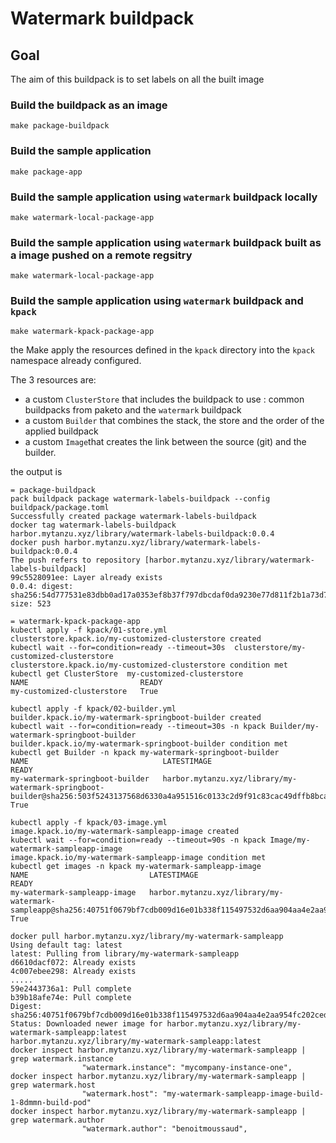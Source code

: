 # Watermark buildpack

## Goal

The aim of this buildpack is to set labels on all the built image

### Build the buildpack as an image  

````
make package-buildpack
````

### Build the sample application 

````
make package-app
````

### Build the sample application using `watermark` buildpack locally

````
make watermark-local-package-app
````

###  Build the sample application using `watermark` buildpack built as a image pushed on a remote regsitry

````
make watermark-local-package-app
````

### Build the sample application using `watermark` buildpack and `kpack` 

````
make watermark-kpack-package-app
````

the Make apply the resources defined in the `kpack` directory into the `kpack` namespace already configured.

The 3 resources are:

* a custom `ClusterStore` that includes the buildpack to use : common buildpacks from paketo and the `watermark` buildpack
* a custom `Builder` that combines the stack, the store and the order of the applied buildpack
* a custom `Image`that creates the link between the source (git) and the builder.

the output is 

````
= package-buildpack
pack buildpack package watermark-labels-buildpack --config buildpack/package.toml
Successfully created package watermark-labels-buildpack
docker tag watermark-labels-buildpack  harbor.mytanzu.xyz/library/watermark-labels-buildpack:0.0.4
docker push harbor.mytanzu.xyz/library/watermark-labels-buildpack:0.0.4
The push refers to repository [harbor.mytanzu.xyz/library/watermark-labels-buildpack]
99c5528091ee: Layer already exists
0.0.4: digest: sha256:54d777531e83dbb0ad17a0353ef8b37f797dbcdaf0da9230e77d811f2b1a73d7 size: 523

= watermark-kpack-package-app
kubectl apply -f kpack/01-store.yml
clusterstore.kpack.io/my-customized-clusterstore created
kubectl wait --for=condition=ready --timeout=30s  clusterstore/my-customized-clusterstore
clusterstore.kpack.io/my-customized-clusterstore condition met
kubectl get ClusterStore  my-customized-clusterstore
NAME                         READY
my-customized-clusterstore   True

kubectl apply -f kpack/02-builder.yml
builder.kpack.io/my-watermark-springboot-builder created
kubectl wait --for=condition=ready --timeout=30s -n kpack Builder/my-watermark-springboot-builder
builder.kpack.io/my-watermark-springboot-builder condition met
kubectl get Builder -n kpack my-watermark-springboot-builder
NAME                              LATESTIMAGE                                                                                                                          READY
my-watermark-springboot-builder   harbor.mytanzu.xyz/library/my-watermark-springboot-builder@sha256:503f5243137568d6330a4a951516c0133c2d9f91c83cac49dffb8bca6d545847   True

kubectl apply -f kpack/03-image.yml
image.kpack.io/my-watermark-sampleapp-image created
kubectl wait --for=condition=ready --timeout=90s -n kpack Image/my-watermark-sampleapp-image
image.kpack.io/my-watermark-sampleapp-image condition met
kubectl get images -n kpack my-watermark-sampleapp-image
NAME                           LATESTIMAGE                                                                                                                 READY
my-watermark-sampleapp-image   harbor.mytanzu.xyz/library/my-watermark-sampleapp@sha256:40751f0679bf7cdb009d16e01b338f115497532d6aa904aa4e2aa954fc202ced   True

docker pull harbor.mytanzu.xyz/library/my-watermark-sampleapp
Using default tag: latest
latest: Pulling from library/my-watermark-sampleapp
d6610dacf072: Already exists
4c007ebee298: Already exists
.....
59e2443736a1: Pull complete
b39b18afe74e: Pull complete
Digest: sha256:40751f0679bf7cdb009d16e01b338f115497532d6aa904aa4e2aa954fc202ced
Status: Downloaded newer image for harbor.mytanzu.xyz/library/my-watermark-sampleapp:latest
harbor.mytanzu.xyz/library/my-watermark-sampleapp:latest
docker inspect harbor.mytanzu.xyz/library/my-watermark-sampleapp | grep watermark.instance
                "watermark.instance": "mycompany-instance-one",
docker inspect harbor.mytanzu.xyz/library/my-watermark-sampleapp | grep watermark.host
                "watermark.host": "my-watermark-sampleapp-image-build-1-8dmmn-build-pod"
docker inspect harbor.mytanzu.xyz/library/my-watermark-sampleapp | grep watermark.author
                "watermark.author": "benoitmoussaud",
````
